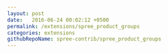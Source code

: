 ```yaml
---
layout: post
date:   2016-06-24 00:02:12 +0500
permalink: /extensions/spree_product_groups
categories: extensions
githubRepoName: spree-contrib/spree_product_groups
---
```


